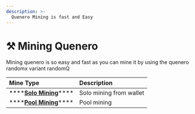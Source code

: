 ```yaml
---
description: >-
  Quenero Mining is fast and Easy
---
```


# ⚒️ Mining Quenero

Mining quenero is so easy and fast as you can mine it by using the quenero randomx variant randomQ

| Mine Type | Description |
| :--- | :--- |
| \*\*\*\*[**Solo Mining**](https://docs.quenero.tech/how-to-mine-quenero/how-solo-mine)\*\*\*\* | Solo mining from wallet |
| \*\*\*\*[**Pool Mining**](https://docs.quenero.tech/how-to-mine-quenero/pool-mining-quenero)\*\*\*\* | Pool mining |
